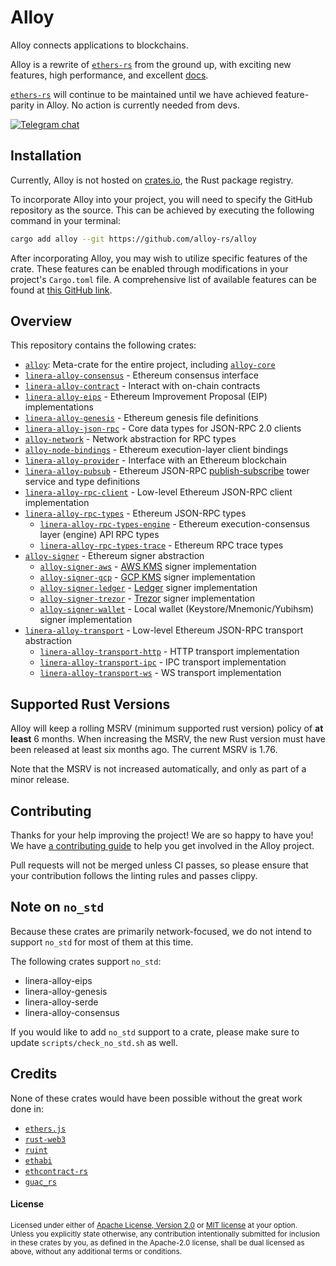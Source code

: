 # Alloy

Alloy connects applications to blockchains.

Alloy is a rewrite of [`ethers-rs`] from the ground up, with exciting new
features, high performance, and excellent [docs](https://alloy-rs.github.io/alloy/).

[`ethers-rs`] will continue to be maintained until we have achieved
feature-parity in Alloy. No action is currently needed from devs.

[![Telegram chat][telegram-badge]][telegram-url]

[`ethers-rs`]: https://github.com/gakonst/ethers-rs
[telegram-badge]: https://img.shields.io/endpoint?color=neon&style=for-the-badge&url=https%3A%2F%2Ftg.sumanjay.workers.dev%2Fethers_rs
[telegram-url]: https://t.me/ethers_rs

## Installation

Currently, Alloy is not hosted on [crates.io](https://crates.io), the Rust package registry.

To incorporate Alloy into your project, you will need to specify the GitHub repository as the source. This can be achieved by executing the following command in your terminal:

```sh
cargo add alloy --git https://github.com/alloy-rs/alloy
```

After incorporating Alloy, you may wish to utilize specific features of the crate. These features can be enabled through modifications in your project's `Cargo.toml` file. A comprehensive list of available features can be found at [this GitHub link](https://github.com/alloy-rs/alloy/blob/35cbf35164f31d2de1b84b2a8a9986e5b9b1560f/crates/alloy/Cargo.toml#L89). 

## Overview

This repository contains the following crates:

- [`alloy`]: Meta-crate for the entire project, including [`alloy-core`]
- [`linera-alloy-consensus`] - Ethereum consensus interface
- [`linera-alloy-contract`] - Interact with on-chain contracts
- [`linera-alloy-eips`] - Ethereum Improvement Proposal (EIP) implementations
- [`linera-alloy-genesis`] - Ethereum genesis file definitions
- [`linera-alloy-json-rpc`] - Core data types for JSON-RPC 2.0 clients
- [`alloy-network`] - Network abstraction for RPC types
- [`alloy-node-bindings`] - Ethereum execution-layer client bindings
- [`linera-alloy-provider`] - Interface with an Ethereum blockchain
- [`linera-alloy-pubsub`] - Ethereum JSON-RPC [publish-subscribe] tower service and type definitions
- [`linera-alloy-rpc-client`] - Low-level Ethereum JSON-RPC client implementation
- [`linera-alloy-rpc-types`] - Ethereum JSON-RPC types
  - [`linera-alloy-rpc-types-engine`] - Ethereum execution-consensus layer (engine) API RPC types
  - [`linera-alloy-rpc-types-trace`] - Ethereum RPC trace types
- [`alloy-signer`] - Ethereum signer abstraction
  - [`alloy-signer-aws`] - [AWS KMS] signer implementation
  - [`alloy-signer-gcp`] - [GCP KMS] signer implementation
  - [`alloy-signer-ledger`] - [Ledger] signer implementation
  - [`alloy-signer-trezor`] - [Trezor] signer implementation
  - [`alloy-signer-wallet`] - Local wallet (Keystore/Mnemonic/Yubihsm) signer implementation
- [`linera-alloy-transport`] - Low-level Ethereum JSON-RPC transport abstraction
  - [`linera-alloy-transport-http`] - HTTP transport implementation
  - [`linera-alloy-transport-ipc`] - IPC transport implementation
  - [`linera-alloy-transport-ws`] - WS transport implementation

[`alloy`]: https://github.com/alloy-rs/alloy/tree/main/crates/alloy
[`linera-alloy-consensus`]: https://github.com/alloy-rs/alloy/tree/main/crates/consensus
[`linera-alloy-contract`]: https://github.com/alloy-rs/alloy/tree/main/crates/contract
[`linera-alloy-eips`]: https://github.com/alloy-rs/alloy/tree/main/crates/eips
[`linera-alloy-genesis`]: https://github.com/alloy-rs/alloy/tree/main/crates/genesis
[`linera-alloy-json-rpc`]: https://github.com/alloy-rs/alloy/tree/main/crates/json-rpc
[`alloy-network`]: https://github.com/alloy-rs/alloy/tree/main/crates/network
[`alloy-node-bindings`]: https://github.com/alloy-rs/alloy/tree/main/crates/node-bindings
[`linera-alloy-provider`]: https://github.com/alloy-rs/alloy/tree/main/crates/provider
[`linera-alloy-pubsub`]: https://github.com/alloy-rs/alloy/tree/main/crates/pubsub
[`linera-alloy-rpc-client`]: https://github.com/alloy-rs/alloy/tree/main/crates/rpc-client
[`linera-alloy-rpc-types-engine`]: https://github.com/alloy-rs/alloy/tree/main/crates/rpc-types-engine
[`linera-alloy-rpc-types-trace`]: https://github.com/alloy-rs/alloy/tree/main/crates/rpc-types-trace
[`linera-alloy-rpc-types`]: https://github.com/alloy-rs/alloy/tree/main/crates/rpc-types
[`alloy-signer`]: https://github.com/alloy-rs/alloy/tree/main/crates/signer
[`alloy-signer-aws`]: https://github.com/alloy-rs/alloy/tree/main/crates/signer-aws
[`alloy-signer-gcp`]: https://github.com/alloy-rs/alloy/tree/main/crates/signer-gcp
[`alloy-signer-ledger`]: https://github.com/alloy-rs/alloy/tree/main/crates/signer-ledger
[`alloy-signer-trezor`]: https://github.com/alloy-rs/alloy/tree/main/crates/signer-trezor
[`alloy-signer-wallet`]: https://github.com/alloy-rs/alloy/tree/main/crates/signer-wallet
[`linera-alloy-transport`]: https://github.com/alloy-rs/alloy/tree/main/crates/transport
[`linera-alloy-transport-http`]: https://github.com/alloy-rs/alloy/tree/main/crates/transport-http
[`linera-alloy-transport-ipc`]: https://github.com/alloy-rs/alloy/tree/main/crates/transport-ipc
[`linera-alloy-transport-ws`]: https://github.com/alloy-rs/alloy/tree/main/crates/transport-ws
[`alloy-core`]: https://docs.rs/alloy-core
[publish-subscribe]: https://en.wikipedia.org/wiki/Publish%E2%80%93subscribe_pattern
[AWS KMS]: https://aws.amazon.com/kms
[GCP KMS]: https://cloud.google.com/kms
[Ledger]: https://www.ledger.com
[Trezor]: https://trezor.io

## Supported Rust Versions

<!--
When updating this, also update:
- .clippy.toml
- Cargo.toml
- .github/workflows/ci.yml
-->

Alloy will keep a rolling MSRV (minimum supported rust version) policy of **at
least** 6 months. When increasing the MSRV, the new Rust version must have been
released at least six months ago. The current MSRV is 1.76.

Note that the MSRV is not increased automatically, and only as part of a minor
release.

## Contributing

Thanks for your help improving the project! We are so happy to have you! We have
[a contributing guide](./CONTRIBUTING.md) to help you get involved in the
Alloy project.

Pull requests will not be merged unless CI passes, so please ensure that your
contribution follows the linting rules and passes clippy.

## Note on `no_std`

Because these crates are primarily network-focused, we do not intend to support
`no_std` for most of them at this time.

The following crates support `no_std`:

- linera-alloy-eips
- linera-alloy-genesis
- linera-alloy-serde
- linera-alloy-consensus

If you would like to add `no_std` support to a crate, please make sure to update
`scripts/check_no_std.sh` as well.

## Credits

None of these crates would have been possible without the great work done in:

- [`ethers.js`](https://github.com/ethers-io/ethers.js/)
- [`rust-web3`](https://github.com/tomusdrw/rust-web3/)
- [`ruint`](https://github.com/recmo/uint)
- [`ethabi`](https://github.com/rust-ethereum/ethabi)
- [`ethcontract-rs`](https://github.com/gnosis/ethcontract-rs/)
- [`guac_rs`](https://github.com/althea-net/guac_rs/)

#### License

<sup>
Licensed under either of <a href="LICENSE-APACHE">Apache License, Version
2.0</a> or <a href="LICENSE-MIT">MIT license</a> at your option.
</sup>

<br>

<sub>
Unless you explicitly state otherwise, any contribution intentionally submitted
for inclusion in these crates by you, as defined in the Apache-2.0 license,
shall be dual licensed as above, without any additional terms or conditions.
</sub>
